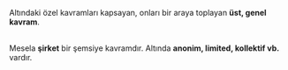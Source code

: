 Altındaki özel kavramları kapsayan, onları bir araya toplayan **üst, genel kavram**. <br><br>

Mesela **şirket** bir şemsiye kavramdır. Altında **anonim, limited, kollektif vb.** vardır.